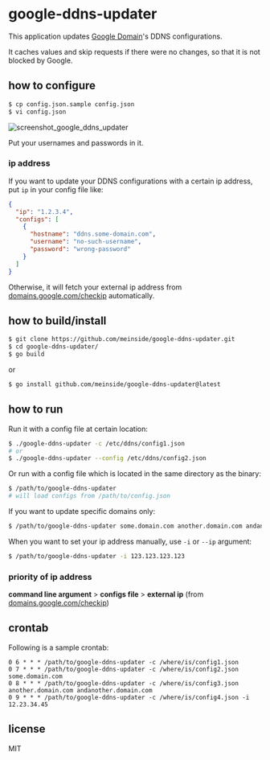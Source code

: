 # google-ddns-updater

This application updates [Google Domain](https://domains.google.com)'s DDNS configurations.

It caches values and skip requests if there were no changes, so that it is not blocked by Google.

## how to configure

```bash
$ cp config.json.sample config.json
$ vi config.json
```

![screenshot_google_ddns_updater](https://user-images.githubusercontent.com/185988/58552758-20bfa000-824e-11e9-9d11-13e29bd0bef6.jpg)

Put your usernames and passwords in it.

### ip address

If you want to update your DDNS configurations with a certain ip address, put `ip` in your config file like:

```json
{
  "ip": "1.2.3.4",
  "configs": [
    {
      "hostname": "ddns.some-domain.com",
      "username": "no-such-username",
      "password": "wrong-password"
    }
  ]
}
```

Otherwise, it will fetch your external ip address from [domains.google.com/checkip](https://domains.google.com/checkip) automatically.

## how to build/install

```bash
$ git clone https://github.com/meinside/google-ddns-updater.git
$ cd google-ddns-updater/
$ go build
```

or

```bash
$ go install github.com/meinside/google-ddns-updater@latest
```

## how to run

Run it with a config file at certain location:

```bash
$ ./google-ddns-updater -c /etc/ddns/config1.json
# or
$ ./google-ddns-updater --config /etc/ddns/config2.json
```

Or run with a config file which is located in the same directory as the binary:

```bash
$ /path/to/google-ddns-updater
# will load configs from /path/to/config.json
```

If you want to update specific domains only:

```bash
$ /path/to/google-ddns-updater some.domain.com another.domain.com andanother.domain.com
```

When you want to set your ip address manually, use `-i` or `--ip` argument:

```bash
$ /path/to/google-ddns-updater -i 123.123.123.123
```

### priority of ip address

**command line argument** > **configs file** > **external ip** (from [domains.google.com/checkip](https://domains.google.com/checkip))

## crontab

Following is a sample crontab:

```
0 6 * * * /path/to/google-ddns-updater -c /where/is/config1.json
0 7 * * * /path/to/google-ddns-updater -c /where/is/config2.json some.domain.com
0 8 * * * /path/to/google-ddns-updater -c /where/is/config3.json another.domain.com andanother.domain.com
0 9 * * * /path/to/google-ddns-updater -c /where/is/config4.json -i 12.23.34.45
```

## license

MIT

